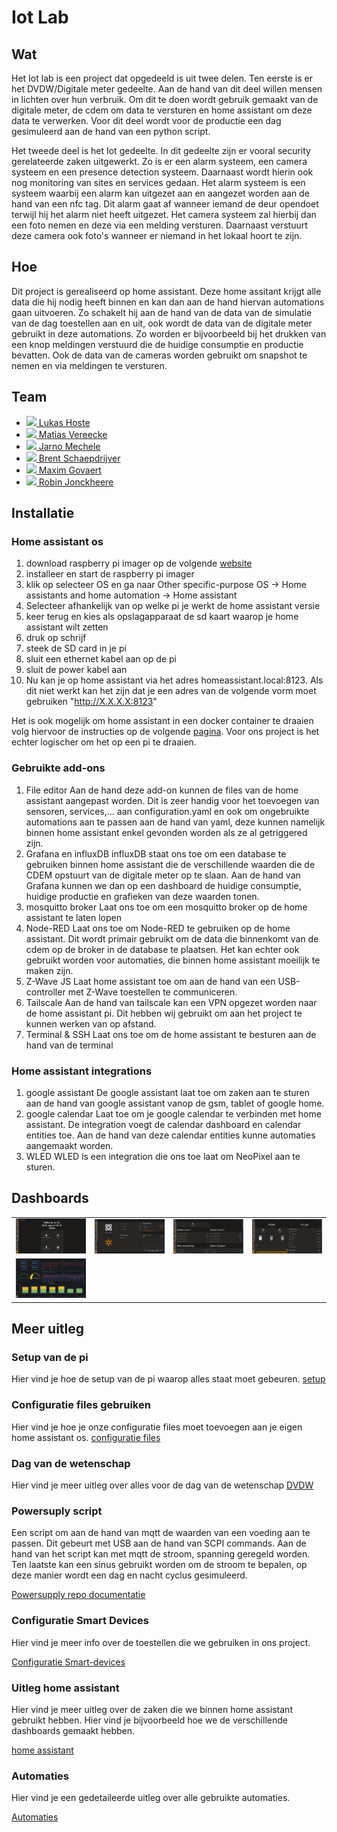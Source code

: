 # Iot Lab

## Wat

Het Iot lab is een project dat opgedeeld is uit twee delen. Ten eerste is er het DVDW/Digitale meter gedeelte. Aan de hand van dit deel willen mensen in lichten over hun verbruik. Om dit te doen wordt gebruik gemaakt van de digitale meter, de cdem om data te versturen en home assistant om deze data te verwerken. Voor dit deel wordt voor de productie een dag gesimuleerd aan de hand van een python script.

Het tweede deel is het Iot gedeelte. In dit gedeelte zijn er vooral security gerelateerde zaken uitgewerkt. Zo is er een alarm systeem, een camera systeem en een presence detection systeem. Daarnaast wordt hierin ook nog monitoring van sites en services gedaan. Het alarm systeem is een systeem waarbij een alarm kan uitgezet aan en aangezet worden aan de hand van een nfc tag. Dit alarm gaat af wanneer iemand de deur opendoet terwijl hij het alarm niet heeft uitgezet. Het camera systeem zal hierbij dan een foto nemen en deze via een melding versturen. Daarnaast verstuurt deze camera ook foto's wanneer er niemand in het lokaal hoort te zijn.

## Hoe

Dit project is gerealiseerd op home assistant. Deze home assitant krijgt alle data die hij nodig heeft binnen en kan dan aan de hand hiervan automations gaan uitvoeren. Zo schakelt hij aan de hand van de data van de simulatie van de dag toestellen aan en uit, ook wordt de data van de digitale meter gebruikt in deze automations. Zo worden er bijvoorbeeld bij het drukken van een knop meldingen verstuurd die de huidige consumptie en productie bevatten. Ook de data van de cameras worden gebruikt om snapshot te nemen en via meldingen te versturen.

## Team

- [<img src="https://github.com/LukasHoste.png" width="25"> Lukas Hoste](https://github.com/LukasHoste)
- [<img src="https://github.com/MatiasVereecke.png" width="25"> Matias Vereecke](https://github.com/MatiasVereecke)
- [<img src="https://github.com/JarnoMechele.png" width="25"> Jarno Mechele](https://github.com/JarnoMechele)
- [<img src="https://github.com/Brent-Schaepdrijver.png" width="25"> Brent Schaepdrijver](https://github.com/Brent-Schaepdrijver)
- [<img src="https://github.com/Smiley078.png" width="25"> Maxim Govaert ](https://github.com/Smiley078)
- [<img src="https://github.com/jonckheereke.png" width="25"> Robin Jonckheere](https://github.com/jonckheereke)

## Installatie

### Home assistant os

1. download raspberry pi imager op de volgende [website](https://www.raspberrypi.com/software/)
2. installeer en start de raspberry pi imager
3. klik op selecteer OS en ga naar Other specific-purpose OS -> Home assistants and home automation -> Home assistant
4. Selecteer afhankelijk van op welke pi je werkt de home assistant versie
5. keer terug en kies als opslagapparaat de sd kaart waarop je home assistant wilt zetten
6. druk op schrijf
7. steek de SD card in je pi
8. sluit een ethernet kabel aan op de pi
9. sluit de power kabel aan
10. Nu kan je op home assistant via het adres homeassistant.local:8123. Als dit niet werkt kan het zijn dat je een adres van de volgende vorm moet gebruiken "http://X.X.X.X:8123"

Het is ook mogelijk om home assistant in een docker container te draaien volg hiervoor de instructies op de volgende [pagina](https://www.home-assistant.io/installation/raspberrypi/#install-home-assistant-container). Voor ons project is het echter logischer om het op een pi te draaien.

### Gebruikte add-ons

1. File editor
   Aan de hand deze add-on kunnen de files van de home assistant aangepast worden. Dit is zeer handig voor het toevoegen van sensoren, services,... aan configuration.yaml en ook om ongebruikte automations aan te passen aan de hand van yaml, deze kunnen namelijk binnen home assistant enkel gevonden worden als ze al getriggered zijn.
2. Grafana en influxDB
   influxDB staat ons toe om een database te gebruiken binnen home assistant die de verschillende waarden die de CDEM opstuurt van de digitale meter op te slaan.
   Aan de hand van Grafana kunnen we dan op een dashboard de huidige consumptie, huidige productie en grafieken van deze waarden tonen.
3. mosquitto broker
   Laat ons toe om een mosquitto broker op de home assistant te laten lopen
4. Node-RED
   Laat ons toe om Node-RED te gebruiken op de home assistant. Dit wordt primair gebruikt om de data die binnenkomt van de cdem op de broker in de database te plaatsen. Het kan echter ook gebruikt worden voor automaties, die binnen home assistant moeilijk te maken zijn.
5. Z-Wave JS
   Laat home assistant toe om aan de hand van een USB-controller met Z-Wave toestellen te communiceren.
6. Tailscale
   Aan de hand van tailscale kan een VPN opgezet worden naar de home assistant pi. Dit hebben wij gebruikt om aan het project te kunnen werken van op afstand.
7. Terminal & SSH
   Laat ons toe om de home assistant te besturen aan de hand van de terminal

### Home assistant integrations

1. google assistant
   De google assistant laat toe om zaken aan te sturen aan de hand van google assistant vanop de gsm, tablet of google home.
2. google calendar
   Laat toe om je google calendar te verbinden met home assistant. De integration voegt de calendar dashboard en calendar entities toe. Aan de hand van deze calendar entities kunne automaties aangemaakt worden.
3. WLED
   WLED is een integration die ons toe laat om NeoPixel aan te sturen.

## Dashboards

|                                               |                                                 |                                                       |                                                                   |
| :-------------------------------------------: | :---------------------------------------------: | :---------------------------------------------------: | :---------------------------------------------------------------: |
| ![overview](./Documentation/img/overview.png) | ![DVDW](./Documentation/img/DVDW_dashboard.png) | ![IOT_LAB](./Documentation/img/IOT_LAB_Dashboard.png) | ![DVDW&IOT_LAB](./Documentation/img/DVDW%26IOT_LAB_dashboard.png) |
|  ![grafana](./Documentation/img/grafana.png)  |                                                 |                                                       |                                                                   |

## Meer uitleg

### Setup van de pi

Hier vind je hoe de setup van de pi waarop alles staat moet gebeuren.
[setup](./Documentation/setup.md)

### Configuratie files gebruiken

Hier vind je hoe je onze configuratie files moet toevoegen aan je eigen home assistant os.
[configuratie files](./Documentation/configuratie.md)

### Dag van de wetenschap

Hier vind je meer uitleg over alles voor de dag van de wetenschap
[DVDW](./Documentation/Dag_Van_De_Wetenschap.md)

### Powersuply script

Een script om aan de hand van mqtt de waarden van een voeding aan te passen. Dit gebeurt met USB aan de hand van SCPI commands.
Aan de hand van het script kan met mqtt de stroom, spanning geregeld worden. Ten laatste kan een sinus gebruikt worden om de stroom te bepalen, op deze manier wordt een dag en nacht cyclus gesimuleerd.

[Powersupply repo documentatie](https://github.com/vives-project-xp/Iot-lab_powersupply_script)

### Configuratie Smart Devices

Hier vind je meer info over de toestellen die we gebruiken in ons project.

[Configuratie Smart-devices](./Documentation/config_smart_devices.md)

### Uitleg home assistant

Hier vind je meer uitleg over de zaken die we binnen home assistant gebruikt hebben. Hier vind je bijvoorbeeld hoe we de verschillende dashboards gemaakt hebben.

[home assistant](./Documentation/hass.md)

### Automaties

Hier vind je een gedetaileerde uitleg over alle gebruikte automaties.

[Automaties](./Documentation/automations.md)
